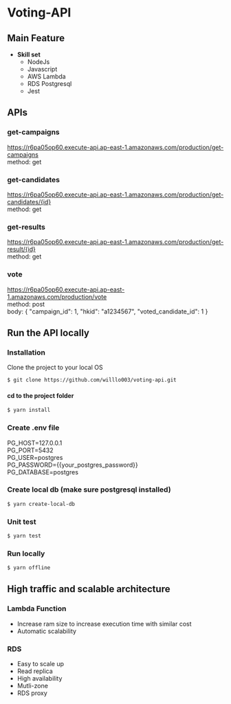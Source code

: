# Voting-API

## Main Feature

- **Skill set**
  - NodeJs
  - Javascript
  - AWS Lambda
  - RDS Postgresql 
  - Jest

## APIs 

### get-campaigns 
https://r6pa05op60.execute-api.ap-east-1.amazonaws.com/production/get-campaigns
<br>
method: get

### get-candidates
https://r6pa05op60.execute-api.ap-east-1.amazonaws.com/production/get-candidates/{id}
<br>
method: get

### get-results
https://r6pa05op60.execute-api.ap-east-1.amazonaws.com/production/get-result/{id}
<br>
method: get

### vote
https://r6pa05op60.execute-api.ap-east-1.amazonaws.com/production/vote
<br>
method: post
<br>
body: {
  "campaign_id": 1,
  "hkid": "a1234567",
  "voted_candidate_id": 1
}

## Run the API locally

### Installation
Clone the project to your local OS

``` bash
$ git clone https://github.com/willlo003/voting-api.git
```

#### cd to the project folder

``` bash
$ yarn install
```

### Create .env file

PG_HOST=127.0.0.1
<br>
PG_PORT=5432
<br>
PG_USER=postgres
<br>
PG_PASSWORD={{your_postgres_password}}
<br>
PG_DATABASE=postgres

### Create local db (make sure postgresql installed)

``` bash
$ yarn create-local-db
```

### Unit test

``` bash
$ yarn test
```

### Run locally

``` bash
$ yarn offline
```

## High traffic and scalable architecture

### Lambda Function
* Increase ram size to increase execution time with similar cost
* Automatic scalability

### RDS
* Easy to scale up
* Read replica
* High availability
* Mutli-zone 
* RDS proxy

